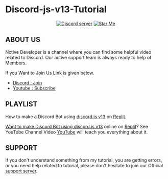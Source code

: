 # Discord-js-v13-Tutorial
<div align="center">
  <p>
    <a href="https://youtube.com/channel/UCC1pjmMDmy6v1bmp_KygwFg">
  </p>
  <p>
    <a href="https://discord.gg/hCHWu8bbS4"><img src="https://img.shields.io/discord/909295818132033606?color=5865F2&logo=discord&logoColor=white" alt="Discord server" /></a>
    <a href="https://github.com/InsaneEagle/Discord-js-v13-Tutorial"><img src="https://img.shields.io/github/stars/InsaneEagle/Discord-js-v13-Tutorial?style=social" alt="Star Me"></a>
  </p>
</div>

## ABOUT US

Nxtlve Developer is a channel where you can find some helpful video related to Discord.
Our active support team is always ready to help of Members.

If you Want to Join Us Link is given below.
- [Discord : Join](https://dsc.gg/nxtlvedevs)
- [Youtube : Subscribe](https://youtube.com/channel/UCC1pjmMDmy6v1bmp_KygwFg)

## PLAYLIST

How to make a Discord Bot using [discord.js v13](https://discord.js.org/#/) on [Replit](https://replit.com/~).
<div align="center">
  <p>
    <a href="https://youtube.com/channel/UCC1pjmMDmy6v1bmp_KygwFg">
</p>
</div>

Want to make Discord Bot using [discord.js v13](https://discord.js.org/#/) online on [Replit](https://replit.com/~)? See YouTube Channel Video [YouTube](https://youtube.com/channel/UCC1pjmMDmy6v1bmp_KygwFg) will teach you everything about it.

## SUPPORT

If you don't understand something from my tutorial, you are getting errors, or you need help related to tutorial, please don't hesitate to join our Official [support server](https://dsc.gg/nxtlvedevs).
